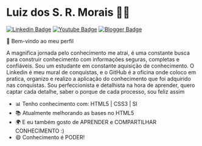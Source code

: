 

<!--
**luizdossrmorais/luizdossrmorais** is a ✨ _special_ ✨ repository because its `README.md` (this file) appears on your GitHub profile.
### Hi there 👋
Here are some ideas to get you started:

- 🔭 I’m currently working on ...
- 🌱 I’m currently learning ...
- 👯 I’m looking to collaborate on ...
- 🤔 I’m looking for help with ...
- 💬 Ask me about ...
- 📫 How to reach me: ...
- 😄 Pronouns: ...
- ⚡ Fun fact: ...
-->

# Luiz dos S. R. Morais :man_technologist:

[![Linkedin Badge](https://img.shields.io/badge/-Linkedin-blue?style=flat-square&logo=Linkedin&logoColor=white&link=https://www.linkedin.com/in/luizdossrmorais/)](https://www.linkedin.com/in/luizdossrmorais/)
[![Youtube Badge](https://img.shields.io/badge/-Youtube-c14438?style=flat-square&logo=Youtube&logoColor=white&link=https://www.youtube.com/channel/UCFhg5-PLEolUovcsXVPEGAw?view_as=subscriber)](https://www.youtube.com/channel/UCFhg5-PLEolUovcsXVPEGAw?view_as=subscriber)
[![Blogger Badge](https://img.shields.io/badge/-Blogger-red?style=flat-square&logo=Blogger&logoColor=white&link=https://luizsrmorais.blogspot.com/)](https://luizsrmorais.blogspot.com/)

👋 Bem-vindo ao meu perfil

A magnifica jornada pelo conhecimento me atrai, é uma constante busca para construir conhecimento com informações seguras, completas e confiáveis. Sou um estudante em constante aquisição de conhecimento. O Linkedin é meu mural de conquistas, e o GitHub é a oficina onde coloco em pratica, organizo e realizo a aplicação do conhecimento que foi adquirido nas conquistas. Sou perfeccionista e detalhista na hora de aprender, quero captar cada detalhe, saber o porque de cada processo, sou feliz assim


- 📊 Tenho conhecimento com: HTML5 | CSS3 | SI
- 📚 Atualmente melhorando as bases no HTML5
- 🌍 E eu também gosto de APRENDER e COMPARTILHAR CONHECIMENTO :)
- 😄 Conhecimento é PODER!
